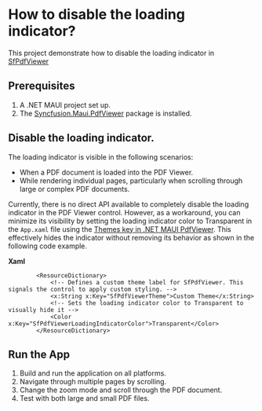 # How to disable the loading indicator?

This project demonstrate how to disable the loading indicator in [SfPdfViewer](https://help.syncfusion.com/cr/maui/Syncfusion.Maui.PdfViewer.SfPdfViewer.html)

## Prerequisites

1. A .NET MAUI project set up.
2. The [Syncfusion.Maui.PdfViewer](https://www.nuget.org/packages/Syncfusion.Maui.PdfViewer) package is installed.

## Disable the loading indicator.

The loading indicator is visible in the following scenarios:
- When a PDF document is loaded into the PDF Viewer.
- While rendering individual pages, particularly when scrolling through large or complex PDF documents.

Currently, there is no direct API available to completely disable the loading indicator in the PDF Viewer control. However, as a workaround, you can minimize its visibility by setting the loading indicator color to Transparent in the `App.xaml` file using the [Themes key in .NET MAUI PdfViewer](https://help.syncfusion.com/maui/themes/keys#sfpdfviewer). This effectively hides the indicator without removing its behavior as shown in the following code example.

**Xaml**

```xaml
        <ResourceDictionary>
            <!-- Defines a custom theme label for SfPdfViewer. This signals the control to apply custom styling. -->
            <x:String x:Key="SfPdfViewerTheme">Custom Theme</x:String>
            <!-- Sets the loading indicator color to Transparent to visually hide it -->
            <Color x:Key="SfPdfViewerLoadingIndicatorColor">Transparent</Color>
        </ResourceDictionary>
```

## Run the App

1. Build and run the application on all platforms.
2. Navigate through multiple pages by scrolling.
3. Change the zoom mode and scroll through the PDF document.
4. Test with both large and small PDF files.





